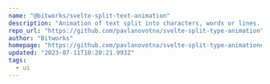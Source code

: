 ```yaml
---
name: "@bitworks/svelte-split-text-animation"
description: "Animation of text split into characters, words or lines. Using split-type and GSAP"
repo_url: "https://github.com/pavlanovotna/svelte-split-type-animation"
author: "Bitworks"
homepage: "https://github.com/pavlanovotna/svelte-split-type-animation#readme"
updated: "2023-07-11T10:20:21.993Z"
tags: 
  - ui
---
```

